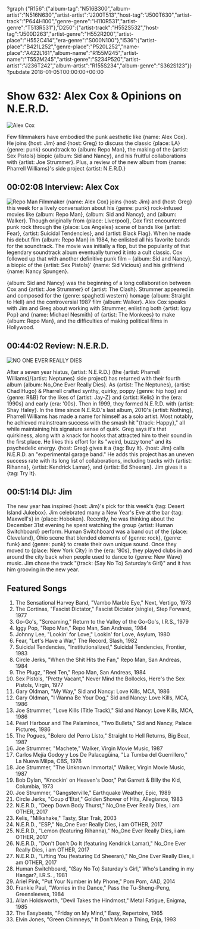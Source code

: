 ?graph {"R156":{"album-tag":"N516B300","album-artist":"N516N630","artist-artist":"J200T513","host-tag":"J500T630","artist-track":"P644H100","genre-genre":"H110R531","artist-genre":"T513R531"},"D250":{"artist-track":"H552S532","host-tag":"J500D263","artist-genre":"H552R200","artist-place":"H552C414","era-genre":"S000N100"},"I536":{"artist-place":"B421L252","genre-place":"P520L252","name-place":"A422L161","album-name":"R155M245","artist-name":"T552M245","artist-genre":"S234P520","artist-artist":"J236T242","album-artist":"R155S234","album-genre":"S362S123"}}
?pubdate 2018-01-05T00:00:00+00:00

# Show 632: Alex Cox & Opinions on N.E.R.D.

![Alex Cox](https://sound-images.s3.amazonaws.com/images/2018/alexcox_web.jpg)

Few filmmakers have embodied the punk aesthetic like {name: Alex Cox}. He joins {host: Jim} and {host: Greg} to discuss the classic {place: LA} {genre: punk} soundtrack to {album: Repo Man}, the making of the {artist: Sex Pistols} biopic {album: Sid and Nancy}, and his fruitful collaborations with {artist: Joe Strummer}.  Plus, a review of the new album from {name: Pharrell Williams}'s side project {artist: N.E.R.D.}

## 00:02:08 Interview: Alex Cox
![Repo Man](https://sound-images.s3.amazonaws.com/images/2018/repoman_web.jpg)
Filmmaker {name: Alex Cox} joins {host: Jim} and {host: Greg} this week for a lively conversation about his {genre: punk} rock-infused movies like {album: Repo Man}, {album: Sid and Nancy}, and {album: Walker}. Though originally from {place: Liverpool}, Cox first encountered punk rock through the {place: Los Angeles} scene of bands like {artist: Fear}, {artist: Suicidal Tendencies}, and {artist: Black Flag}. When he made his debut film {album: Repo Man} in 1984, he enlisted all his favorite bands for the soundtrack. The movie was initially a flop, but the popularity of that legendary soundtrack album eventually turned it into a cult classic. Cox followed up that with another definitive punk film – {album: Sid and Nancy}, a biopic of the {artist: Sex Pistols}' {name: Sid Vicious} and his girlfriend {name: Nancy Spungen}.

{album: Sid and Nancy} was the beginning of a long collaboration between Cox and {artist: Joe Strummer} of {artist: The Clash}. Strummer appeared in and composed for the {genre: spaghetti western} homage {album: Straight to Hell} and the controversial 1987 film {album: Walker}. Alex Cox speaks with Jim and Greg about working with Strummer, enlisting both {artist: Iggy Pop} and {name: Michael Nesmith} of {artist: The Monkees} to make {album: Repo Man}, and the difficulties of making political films in Hollywood.

## 00:44:02 Review: N.E.R.D.
![NO ONE EVER REALLY DIES](http://is1.mzstatic.com/image/thumb/Music118/v4/29/9d/48/299d48ac-8b8b-1e51-f14b-4a044953294d/source/600x600bb.jpg "626510/1311935265")
 
After a seven year hiatus, {artist: N.E.R.D.} (the {artist: Pharrell Williams}/{artist: Neptunes} side project) has returned with their fourth album {album: No_One Ever Really Dies}.  As {artist: The Neptunes}, {artist: Chad Hugo} & Pharrell crafted synthy, quirky, poppy {genre: hip hop} and {genre: R&B} for the likes of {artist: Jay-Z} and {artist: Kelis} in the {era: 1990s} and early {era: '00s}. Then in 1999, they formed N.E.R.D. with {artist: Shay Haley}. In the time since N.E.R.D.'s last album, 2010's {artist: Nothing}, Pharrell Williams has made a name for himself as a solo artist. Most notably, he achieved mainstream success with the smash hit "{track: Happy}," all while maintaining his signature sense of quirk. Greg says it's that quirkiness, along with a knack for hooks that attracted him to their sound in the first place. He likes this effort for its "weird, buzzy tone" and its psychedelic energy.  {host: Greg} gives it a {tag: Buy It}. {host: Jim} calls N.E.R.D. an "experimental garage band." He adds this project has an uneven success rate with its long list of collaborations, including tracks with {artist: Rihanna}, {artist: Kendrick Lamar}, and {artist: Ed Sheeran}. Jim gives it a {tag: Try It}. 

## 00:51:14 DIJ: Jim
The new year has inspired {host: Jim}'s pick for this week's {tag: Desert Island Jukebox}. Jim celebrated many a New Year's Eve at the bar {tag: Maxwell's} in {place: Hoboken}. Recently, he was thinking about the December 31st evening he spent watching the group {artist: Human Switchboard} perform. Human Switchboard was a band out of the {place: Cleveland}, Ohio scene that blended elements of {genre: rock}, {genre: funk} and {genre: punk} to create their own unique sound. Once they moved to {place: New York City} in the {era: '80s}, they played clubs in and around the city back when people used to dance to {genre: New Wave} music. Jim chose the track "{track: (Say No To) Saturday's Girl}" and it has him grooving in the new year.

## Featured Songs

1. The Sensational Harvey Band, "Vambo Marble Eye," Next, Vertigo, 1973
1. The Cortinas, "Fascist Dictator," Fascist Dictator (single), Step Forward, 1977
1. Go-Go's, "Screaming," Return to the Valley of the Go-Go's, I.R.S., 1979
1. Iggy Pop, "Repo Man," Repo Man, San Andreas, 1984
1. Johnny Lee, "Lookin' for Love," Lookin' for Love, Asylum, 1980
1. Fear, "Let's Have a War," The Record, Slash, 1982
1. Suicidal Tendencies, "Institutionalized," Suicidal Tendencies, Frontier, 1983
1. Circle Jerks, "When the Shit Hits the Fan," Repo Man, San Andreas, 1984
1. The Plugz, "Reel Ten," Repo Man, San Andreas, 1984
1. Sex Pistols, "Pretty Vacant," Never Mind the Bollocks, Here's the Sex Pistols, Virgin, 1977
1. Gary Oldman, "My Way," Sid and Nancy: Love Kills, MCA, 1986
1. Gary Oldman, "I Wanna Be Your Dog," Sid and Nancy: Love Kills, MCA, 1986
1. Joe Strummer, "Love Kills (Title Track)," Sid and Nancy: Love Kills, MCA, 1986
1. Pearl Harbour and The Palaminos, "Two Bullets," Sid and Nancy, Palace Pictures, 1986
1. The Pogues, "Bolero del Perro Listo," Straight to Hell Returns, Big Beat, 1987
1. Joe Strummer, "Machete," Walker, Virgin Movie Music, 1987
1. Carlos Mejía Godoy y Los De Palacagüina, "La Tumba del Guerrillero," La Nueva Milpa, CBS, 1978
1. Joe Strummer, "The Unknown Immortal," Walker, Virgin Movie Music, 1987
1. Bob Dylan, "Knockin' on Heaven's Door," Pat Garrett & Billy the Kid, Columbia, 1973
1. Joe Strummer, "Gangsterville," Earthquake Weather, Epic, 1989
1. Circle Jerks, "Coup d'Etat," Golden Shower of Hits, Allegiance, 1983
1. N.E.R.D., "Deep Down Body Thurst," No_One Ever Really Dies, i am OTHER, 2017
1. Kelis, "Milkshake," Tasty, Star Trak, 2003
1. N.E.R.D., "ESP," No_One Ever Really Dies, i am OTHER, 2017
1. N.E.R.D., "Lemon (featuring Rihanna)," No_One Ever Really Dies, i am OTHER, 2017
1. N.E.R.D., "Don't Don't Do It (featuring Kendrick Lamar)," No_One Ever Really Dies, i am OTHER, 2017
1. N.E.R.D., "Lifting You (featuring Ed Sheeran)," No_One Ever Really Dies, i am OTHER, 2017
1. Human Switchboard, "(Say No To) Saturday's Girl," Who's Landing in my Hangar?, I.R.S. , 1981
1. Ariel Pink, "Put Your Number in My Phone," Pom Pom, 4AD, 2014
1. Frankie Paul, "Worries in the Dance," Pass the Tu-Sheng-Peng, Greensleeves, 1984
1. Allan Holdsworth, "Devil Takes the Hindmost," Metal Fatigue, Enigma, 1985
1. The Easybeats, "Friday on My Mind," Easy, Repertoire, 1965
1. Elvin Jones, "Green Chimneys," It Don't Mean a Thing, Enja, 1993